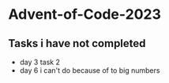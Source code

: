 # Advent-of-Code-2023

## Tasks i have not completed
* day 3 task 2
* day 6 i can't do because of to big numbers